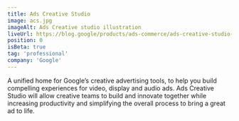```yaml
---
title: Ads Creative Studio
image: acs.jpg
imageAlt: Ads Creative studio illustration
liveUrl: https://blog.google/products/ads-commerce/ads-creative-studio-launch-cannes/
position: 0
isBeta: true
tag: 'professional'
company: 'Google'
---
```

A unified home for Google’s creative advertising tools, to help you build compelling experiences for video, display and audio ads. Ads Creative Studio will allow creative teams to build and innovate together while increasing productivity and simplifying the overall process to bring a great ad to life. 
